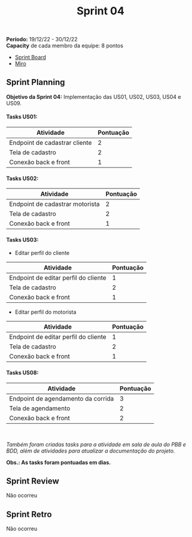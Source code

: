 <h1 align="center"><b>Sprint 04</b></h1>

<br>

**Período:** 19/12/22 - 30/12/22 <br>
**Capacity** de cada membro da equipe: 8 pontos

- [Sprint Board](https://trello.com/b/hObguyFv/sprint-board)
- [Miro](https://miro.com/app/board/uXjVPFFIyc4=/)

## Sprint Planning

**Objetivo da Sprint 04:** Implementação das US01, US02, US03, US04 e US09.

#### Tasks US01:

| Atividade | Pontuação | 
| --------- | --------- | 
| Endpoint de cadastrar cliente | 2 |
| Tela de cadastro | 2 |
| Conexão back e front | 1 |
 
#### Tasks US02:

| Atividade | Pontuação | 
| --------- | --------- | 
| Endpoint de cadastrar motorista | 2 |
| Tela de cadastro | 2 |
| Conexão back e front | 1 |

#### Tasks US03:

- Editar perfil do cliente

| Atividade | Pontuação | 
| --------- | --------- | 
| Endpoint de editar perfil do cliente | 1 |
| Tela de cadastro | 2 |
| Conexão back e front | 1 |

- Editar perfil do motorista

| Atividade | Pontuação | 
| --------- | --------- | 
| Endpoint de editar perfil do cliente | 1 |
| Tela de cadastro | 2 |
| Conexão back e front | 1 |

#### Tasks US08:

| Atividade | Pontuação | 
| --------- | --------- | 
| Endpoint de agendamento da corrida | 3 |
| Tela de agendamento | 2 |
| Conexão back e front | 2 |

<br>

*Também foram criadas tasks para a atividade em sala de aula do PBB e BDD, além de atividades para atualizar a documentação do projeto.*

**Obs.: As tasks foram pontuadas em dias.**

## Sprint Review 
Não ocorreu

## Sprint Retro
Não ocorreu
